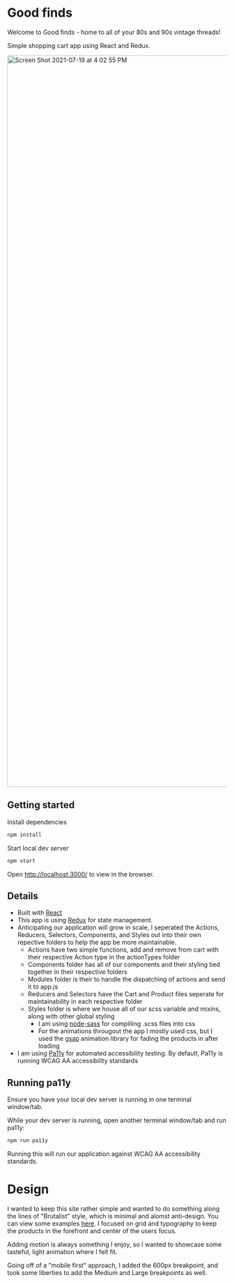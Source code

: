 # Good finds

Welcome to Good finds - home to all of your 80s and 90s vintage threads! 

Simple shopping cart app using React and Redux.

<img width="1680" alt="Screen Shot 2021-07-19 at 4 02 55 PM" src="https://user-images.githubusercontent.com/6710298/126220094-efb82e34-572f-49ee-b655-dddbd0bb21c7.png">

## Getting started

Install dependencies

```sh
npm install
```
Start local dev server

```sh
npm start
```

Open [http://localhost:3000/](http://localhost:3000/) to view in the browser.

## Details
- Built with [React](https://reactjs.org/)
- This app is using [Redux](https://redux.js.org/introduction/getting-started) for state management.
- Anticipating our application will grow in scale, I seperated the Actions, Reducers, Selectors, Components, and Styles out into their own repective folders to help the app be more maintainable.
    - Actions have two simple functions, add and remove from cart with their respective Action type in the actionTypes folder
    - Components folder has all of our components and their styling tied together in their respective folders
    - Modules folder is their to handle the dispatching of actions and send it to app.js
    - Reducers and Selectors have the Cart and Product files seperate for maintainability in each respective folder
    - Styles folder is where we house all of our scss variable and mixins, along with other global styling
        - I am using [node-sass](https://www.npmjs.com/package/node-sass) for compliling .scss files into css
        - For the animations througout the app I mostly used css, but I used the [gsap](https://greensock.com/) animation library for fading the products in after loading
- I am using [Pa11y](https://www.npmjs.com/package/pa11y) for automated accessibility testing. By default, Pa11y is running WCAG AA accessibility standards

## Running pa11y

Ensure you have your local dev server is running in one terminal window/tab.

While your dev server is running, open another terminal window/tab and run pa11y:
```sh
npm run pa11y
```

Running this will run our application against WCAG AA accessibility standards.

# Design
I wanted to keep this site rather simple and wanted to do something along the lines of "Brutalist" style, which is minimal and alomst anti-design. You can view some examples [here](https://brutalistwebsites.com/). I focused on grid and typography to keep the products in the forefront and center of the users focus.

Adding motion is always something I enjoy, so I wanted to showcase some tasteful, light animation where I felt fit.

Going off of a "mobile first" approach, I added the 600px breakpoint, and took some liberties to add the Medium and Large breakpoints as well.
